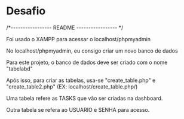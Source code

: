 # Desafio
/*----------------- README ----------------- */

Foi usado o XAMPP para acessar o localhost/phpmyadmin

No localhost/phpmyadmin, eu consigo criar um novo banco de dados

Para este projeto, o banco de dados deve ser criado com o nome "tabelabd"

Após isso, para criar as tabelas, usa-se "create_table.php" e "create_table2.php"
(EX: localhost/create_table.php/)

Uma tabela refere as TASKS que vão ser criadas na dashboard.

Outra tabela se refera ao USUARIO e SENHA para acesso.
